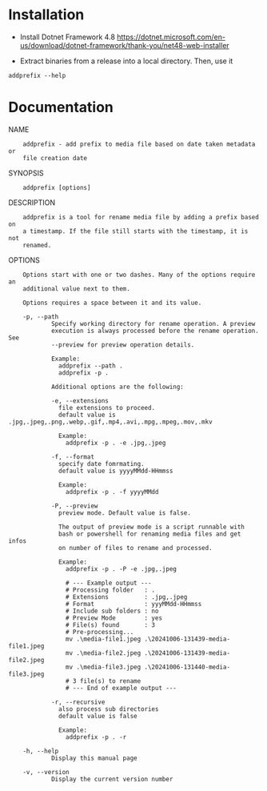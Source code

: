 ﻿# Installation

- Install Dotnet Framework 4.8
https://dotnet.microsoft.com/en-us/download/dotnet-framework/thank-you/net48-web-installer

- Extract binaries from a release into a local directory. Then, use it

`addprefix --help` 

# Documentation

NAME

        addprefix - add prefix to media file based on date taken metadata or 
        file creation date

SYNOPSIS

        addprefix [options]

DESCRIPTION

        addprefix is a tool for rename media file by adding a prefix based on
        a timestamp. If the file still starts with the timestamp, it is not
        renamed.

OPTIONS

        Options start with one or two dashes. Many of the options require an 
        additional value next to them.

        Options requires a space between it and its value.

        -p, --path
                Specify working directory for rename operation. A preview 
                execution is always processed before the rename operation. See
                --preview for preview operation details.

                Example:
                  addprefix --path .
                  addprefix -p . 

                Additional options are the following:

                -e, --extensions
                  file extensions to proceed.
                  default value is .jpg,.jpeg,.png,.webp,.gif,.mp4,.avi,.mpg,.mpeg,.mov,.mkv

                  Example:
                    addprefix -p . -e .jpg,.jpeg
        
                -f, --format
                  specify date fomrmating.
                  default value is yyyyMMdd-HHmmss

                  Example:
                    addprefix -p . -f yyyyMMdd
        
                -P, --preview      
                  preview mode. Default value is false.

                  The output of preview mode is a script runnable with
                  bash or powershell for renaming media files and get infos
                  on number of files to rename and processed.

                  Example:
                    addprefix -p . -P -e .jpg,.jpeg

                    # --- Example output ---
                    # Processing folder   : .
                    # Extensions          : .jpg,.jpeg
                    # Format              : yyyMMdd-HHmmss
                    # Include sub folders : no
                    # Preview Mode        : yes
                    # File(s) found       : 3
                    # Pre-processing...
                    mv .\media-file1.jpeg .\20241006-131439-media-file1.jpeg
                    mv .\media-file2.jpeg .\20241006-131439-media-file2.jpeg
                    mv .\media-file3.jpeg .\20241006-131440-media-file3.jpeg
                    # 3 file(s) to rename
                    # --- End of example output ---
        
                -r, --recursive
                  also process sub directories
                  default value is false

                  Example:
                    addprefix -p . -r

        -h, --help
                Display this manual page

        -v, --version
                Display the current version number
